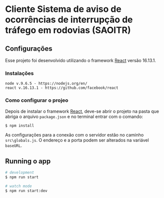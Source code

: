 
# Cliente Sistema de aviso de ocorrências de interrupção de tráfego em rodovias (SAOITR)
  
 
## Configurações

Esse projeto foi desenvolvido utilizando o framework [React](https://github.com/facebook/react) versão 16.13.1.


### Instalações

    node v.9.6.5 - https://nodejs.org/en/
    react v.16.13.1 - https://github.com/facebook/react
    
### Como configurar o projeo

Depois de instalar o framework [React](https://github.com/facebook/react), deve-se abrir o projeto na pasta que abriga o arquivo `package.json` e no terminal entrar com o comando:

```bash
$ npm install
```

As configurações para a conexão com o servidor estão no caminho `src\globals.js`. O endereço e a porta podem ser alterados na variável `baseURL`.


## Running o app

```bash
# development
$ npm run start

# watch mode
$ npm run start:dev
```

